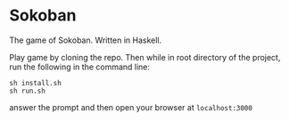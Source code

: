 # Sokoban
The game of Sokoban. Written in Haskell.

Play game by cloning the repo. Then while in root directory of the project, run the following in the command line:

```
sh install.sh
sh run.sh
```

answer the prompt and then open your browser at `localhost:3000`
